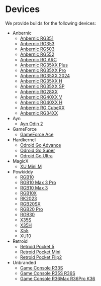 <!---
icon: material/developer-board
--->

# Devices

We provide builds for the following devices:

* Anbernic
  * [Anbernic RG351](anbernic/rg351pmv)
  * [Anbernic RG353](anbernic/rg353pmvvs)
  * [Anbernic RG503](anbernic/rg503)
  * [Anbernic RG552](anbernic/rg552)
  * [Anbernic RG ARC](anbernic/rgarc)
  * [Anbernic RG35XX Plus](anbernic/rg35xx-plus)
  * [Anbernic RG35XX Pro](anbernic/rg35xx-pro)
  * [Anbernic RG35XX 2024](anbernic/rg35xx-2024)
  * [Anbernic RG35XX H](anbernic/rg35xx-h)
  * [Anbernic RG35XX SP](anbernic/rg35xx-sp)
  * [Anbernic RG28XX](anbernic/rg28xx)
  * [Anbernic RG40XX V](anbernic/rg40xx-v)
  * [Anbernic RG40XX H](anbernic/rg40xx-h)
  * [Anbernic RG CubeXX](anbernic/rg-cubexx)
  * [Anbernic RG34XX](anbernic/rg34xx)
* Ayn
  * [Ayn Odin 2](ayn/odin2)
* GameForce
  * [GameForce Ace](gameforce/gameforce-ace) 
* Hardkernel
  * [Odroid Go Advance](hardkernel/odroid-go-advance)
  * [Odroid Go Super](hardkernel/odroid-go-super)
  * [Odroid Go Ultra](hardkernel/odroid-go-ultra)
* MagicX 
  * [XU Mini M](magicx/xu-mini-m)
* Powkiddy
  * [RGB10](powkiddy/rgb10)
  * [RGB10 Max 3 Pro](powkiddy/rgb10-max-3-pro)
  * [RGB10 Max 3](powkiddy/rgb10-max-3)
  * [RGB10X](powkiddy/rgb10x)
  * [RK2023](powkiddy/rk2023)
  * [RGB20SX](powkiddy/rgb20sx)
  * [RGB20 Pro](powkiddy/rgb20-pro)
  * [RGB30](powkiddy/rgb30)
  * [X35S](powkiddy/x35s)
  * [X35H](powkiddy/x35h)
  * [X55](powkiddy/x55)
  * [XU10](powkiddy/xu10)
* Retroid
  * [Retroid Pocket 5](retroid/retroid-pocket-5)
  * [Retroid Pocket Mini](retroid/retroid-pocket-mini)
  * [Retroid Pocket Flip2](retroid/retroid-pocket-flip2)
* Unbranded
  * [Game Console R33S](unbranded/game-console-r33s)
  * [Game Console R35S R36S](unbranded/game-console-r35s-r36s)
  * [Game Console R36Max R36Pro K36](unbranded/game-console-r36max)
